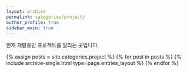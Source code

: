 ```yaml
---
layout: archive
permalink: categories/project/
author_profile: true
sidebar_main: true
---
```


현재 개발중인 프로젝트를 알리는 곳입니다.

{% assign posts = site.categories.project %}
{% for post in posts %} {% include archive-single.html type=page.entries_layout %} {% endfor %}